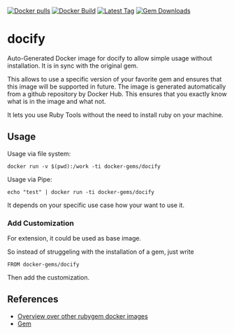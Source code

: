 [![Docker pulls](https://img.shields.io/docker/pulls/rubygem/docify.svg)](https://hub.docker.com/r/rubygem/docify/)
[![Docker Build](https://img.shields.io/docker/automated/rubygem/docify.svg)](https://hub.docker.com/r/rubygem/docify/)
[![Latest Tag](https://img.shields.io/github/tag/docker-rubygem/docify.svg)](https://hub.docker.com/r/rubygem/docify/)
[![Gem Downloads](https://img.shields.io/gem/dt/docify.svg)](https://rubygems.org/gems/docify/)
# docify

Auto-Generated Docker image for docify to allow simple usage without installation.
It is in sync with the original gem.

This allows to use a specific version of your favorite gem and ensures that this image will be supported in future.
The image is generated automatically from a github repository by Docker Hub.
This ensures that you exactly know what is in the image and what not.

It lets you use Ruby Tools without the need to install ruby on your machine.

## Usage

Usage via file system:

`docker run -v $(pwd):/work -ti docker-gems/docify`

Usage via Pipe:

`echo "test" | docker run -ti docker-gems/docify`

It depends on your specific use case how your want to use it.

### Add Customization

For extension, it could be used as base image.

So instead of struggeling with the installation of a gem, just write

`FROM docker-gems/docify`

Then add the customization.

## References

 - [Overview over other rubygem docker images](https://github.com/thinkbot/docker-rubygem)
 - [Gem](https://rubygems.org/gems/docify/)
